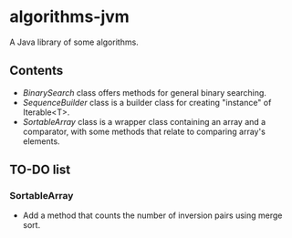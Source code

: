 # algorithms-jvm

A Java library of some algorithms.

## Contents

* *BinarySearch* class offers methods for general binary searching.
* *SequenceBuilder* class is a builder class for creating "instance" of Iterable\<T\>.
* *SortableArray* class is a wrapper class containing an array and a comparator, with some methods that relate to comparing array's elements.

## TO-DO list

### SortableArray

* Add a method that counts the number of inversion pairs using merge sort.